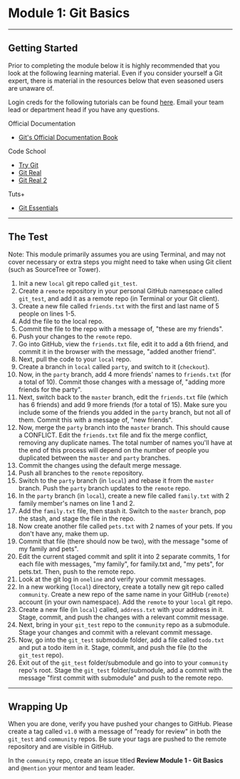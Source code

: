 # Module 1: Git Basics

***

## Getting Started

Prior to completing the module below it is highly recommended that you look at the following learning material. Even if you consider yourself a Git expert, there is material in the resources below that even seasoned users are unaware of.

Login creds for the following tutorials can be found [here](https://bitbucket.org/levelone-dev/training-web-modules). Email your team lead or department head if you have any questions.

Official Documentation

- [Git's Official Documentation Book](http://git-scm.com/book)

Code School

- [Try Git](http://www.codeschool.com/courses/try-git)
- [Git Real](http://www.codeschool.com/courses/git-real)
- [Git Real 2](http://www.codeschool.com/courses/git-real-2)

Tuts+

- [Git Essentials](https://tutsplus.com/course/git-essentials)

***

## The Test

Note: This module primarily assumes you are using Terminal, and may not cover necessary or extra steps you might need to take when using Git client (such as SourceTree or Tower).

1. Init a new `local` git repo called `git_test`.
2. Create a `remote` repository in your personal GitHub namespace called `git_test`, and add it as a remote repo (in Terminal or your Git client).
3. Create a new file called `friends.txt` with the first and last name of 5 people on lines 1-5.
4. Add the file to the local repo.
5. Commit the file to the repo with a message of, "these are my friends".
6. Push your changes to the `remote` repo.
7. Go into GitHub, view the `friends.txt` file, edit it to add a 6th friend, and commit it in the browser with the message, "added another friend".
8. Next, pull the code to your `local` repo.
9. Create a branch in `local` called `party`, and switch to it (`checkout`).
10. Now, in the `party` branch, add 4 more friends' names to `friends.txt` (for a total of 10). Commit those changes with a message of, "adding more friends for the party".
11. Next, switch back to the `master` branch, edit the `friends.txt` file (which has 6 friends) and add 9 more friends (for a total of 15). Make sure you include some of the friends you added in the `party` branch, but not all of them.  Commit this with a message of, "new friends".
12. Now, merge the `party` branch into the `master` branch. This should cause a CONFLICT. Edit the `friends.txt` file and fix the merge conflict, removing any duplicate names. The total number of names you'll have at the end of this process will depend on the number of people you duplicated between the `master` and `party` branches.
13. Commit the changes using the default merge message.
14. Push all branches to the `remote` repository.
15. Switch to the `party` branch (in `local`) and rebase it from the `master` branch. Push the `party` branch updates to the `remote` repo.
16. In the `party` branch (in `local`), create a new file called `family.txt` with 2 family member's names on line 1 and 2.
17. Add the `family.txt` file, then stash it. Switch to the `master` branch, pop the stash, and stage the file in the repo.
18. Now create another file called `pets.txt` with 2 names of your pets. If you don't have any, make them up.
19. Commit that file (there should now be two), with the message "some of my family and pets".
20. Edit the current staged commit and split it into 2 separate commits, 1 for each file with messages, "my family", for family.txt and, "my pets", for pets.txt. Then, push to the remote repo.
21. Look at the git log in `oneline` and verify your commit messages.
22. In a new working (`local`) directory, create a totally new git repo called `community`. Create a new repo of the same name in your GitHub (`remote`) account (in your own namespace). Add the `remote` to your `local` git repo.
23. Create a new file (in `local`) called, `address.txt` with your address in it. Stage, commit, and push the changes with a relevant commit message.
24. Next, bring in your `git_test` repo to the `community` repo as a submodule. Stage your changes and commit with a relevant commit message.
25. Now, go into the `git_test` submodule folder, add a file called `todo.txt` and put a todo item in it. Stage, commit, and push the file (to the `git_test` repo).
26. Exit out of the `git_test` folder/submodule and go into to your `community` repo's root. Stage the `git_test` folder/submodule, add a commit with the message "first commit with submodule" and push to the remote repo.

***

## Wrapping Up

When you are done, verify you have pushed your changes to GitHub. Please create a tag called `v1.0` with a message of "ready for review" in both the `git_test` and `community` repos. Be sure your tags are pushed to the remote repository and are visible in GitHub.

In the `community` repo, create an issue titled **Review Module 1 - Git Basics** and `@mention` your mentor and team leader.
